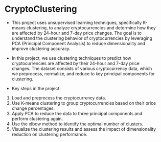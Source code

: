 # CryptoClustering
 
- This project uses unsupervised learning techniques, specifically K-means clustering, to analyze cryptocurrencies and determine how they are affected by 24-hour and 7-day price changes. The goal is to understand the clustering behavior of cryptocurrencies by leveraging PCA (Principal Component Analysis) to reduce dimensionality and improve clustering accuracy.

- In this project, we use clustering techniques to predict how cryptocurrencies are affected by their 24-hour and 7-day price changes. The dataset consists of various cryptocurrency data, which we preprocess, normalize, and reduce to key principal components for clustering.

- Key steps in the project:

1. Load and preprocess the cryptocurrency data.
2. Use K-means clustering to group cryptocurrencies based on their price change percentages.
3. Apply PCA to reduce the data to three principal components and perform clustering again.
4. Use the elbow method to identify the optimal number of clusters.
5. Visualize the clustering results and assess the impact of dimensionality reduction on clustering performance.